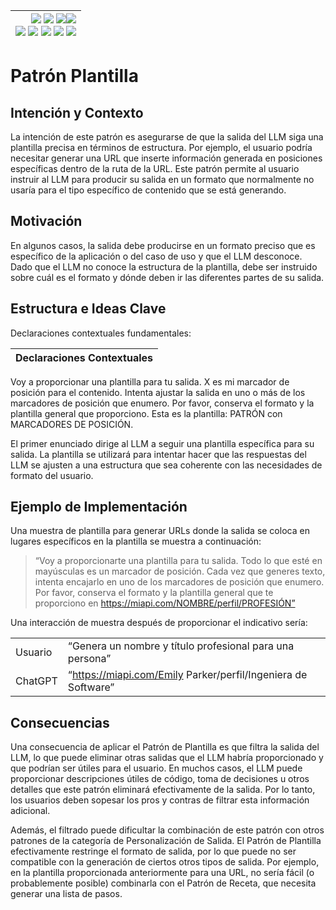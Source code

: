 <div align=right>

|[![](https://img.shields.io/badge/-Inicio-FFF?style=flat&logo=Emlakjet&logoColor=black)](/README.md) [![](https://img.shields.io/badge/-Introducción-FFF?style=flat&logo=abbrobotstudio&logoColor=black)](/documentos/intro.md) [![](https://img.shields.io/badge/-Panorámica-FFF?style=flat&logo=openstreetmap&logoColor=black)](/documentos/panoramica.md)[![](https://img.shields.io/badge/-Modelos_de_lenguaje-FFF?style=flat&logo=LiveChat&logoColor=black)](/documentos/LLMs.md)<br>  [![](https://img.shields.io/badge/-Prompts-FFF?style=flat&logo=Proton&logoColor=black)](/documentos/prompts/README.md) [![](https://img.shields.io/badge/-Ing,_de_prompts-FFF?style=flat&logo=googleearthengine&logoColor=black)](/documentos/ingenieriaDePrompts/README.md) [![](https://img.shields.io/badge/-Patrones-FFF?style=flat&logo=textpattern&logoColor=black)](/documentos/ingenieriaDePrompts/patrones/README.md) [![](https://img.shields.io/badge/8vP-FFF?style=flat&logo=v8&logoColor=black)](/documentos/prompts/mejoresPracticas/8virtudesDelPrompting.md) [![](https://img.shields.io/badge/-Casos_de_uso-FFF?style=flat&logo=gitbook&logoColor=black)](/documentos/casosDeUso/README.md)|
|-:|

</div>

# Patrón Plantilla

## Intención y Contexto

La intención de este patrón es asegurarse de que la salida del LLM siga una plantilla precisa en términos de estructura. Por ejemplo, el usuario podría necesitar generar una URL que inserte información generada en posiciones específicas dentro de la ruta de la URL. Este patrón permite al usuario instruir al LLM para producir su salida en un formato que normalmente no usaría para el tipo específico de contenido que se está generando.

## Motivación

En algunos casos, la salida debe producirse en un formato preciso que es específico de la aplicación o del caso de uso y que el LLM desconoce. Dado que el LLM no conoce la estructura de la plantilla, debe ser instruido sobre cuál es el formato y dónde deben ir las diferentes partes de su salida.

## Estructura e Ideas Clave

Declaraciones contextuales fundamentales:

|Declaraciones Contextuales
|-|
Voy a proporcionar una plantilla para tu salida.
X es mi marcador de posición para el contenido.
Intenta ajustar la salida en uno o más de los marcadores de posición que enumero.
Por favor, conserva el formato y la plantilla general que proporciono.
Esta es la plantilla: PATRÓN con MARCADORES DE POSICIÓN.

El primer enunciado dirige al LLM a seguir una plantilla específica para su salida. La plantilla se utilizará para intentar hacer que las respuestas del LLM se ajusten a una estructura que sea coherente con las necesidades de formato del usuario.

## Ejemplo de Implementación

Una muestra de plantilla para generar URLs donde la salida se coloca en lugares específicos en la plantilla se muestra a continuación:

> “Voy a proporcionarte una plantilla para tu salida. Todo lo que esté en mayúsculas es un marcador de posición. Cada vez que generes texto, intenta encajarlo en uno de los marcadores de posición que enumero. Por favor, conserva el formato y la plantilla general que te proporciono en https://miapi.com/NOMBRE/perfil/PROFESIÓN”

Una interacción de muestra después de proporcionar el indicativo sería:

|||
|-|-|
Usuario|“Genera un nombre y título profesional para una persona”
ChatGPT|“https://miapi.com/Emily Parker/perfil/Ingeniera de Software”

## Consecuencias

Una consecuencia de aplicar el Patrón de Plantilla es que filtra la salida del LLM, lo que puede eliminar otras salidas que el LLM habría proporcionado y que podrían ser útiles para el usuario. En muchos casos, el LLM puede proporcionar descripciones útiles de código, toma de decisiones u otros detalles que este patrón eliminará efectivamente de la salida. Por lo tanto, los usuarios deben sopesar los pros y contras de filtrar esta información adicional.

Además, el filtrado puede dificultar la combinación de este patrón con otros patrones de la categoría de Personalización de Salida. El Patrón de Plantilla efectivamente restringe el formato de salida, por lo que puede no ser compatible con la generación de ciertos otros tipos de salida. Por ejemplo, en la plantilla proporcionada anteriormente para una URL, no sería fácil (o probablemente posible) combinarla con el Patrón de Receta, que necesita generar una lista de pasos.
